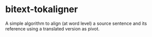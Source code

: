 bitext-tokaligner
=================

A simple algorithm to align (at word level) a source sentence and its reference using a translated version as pivot.
